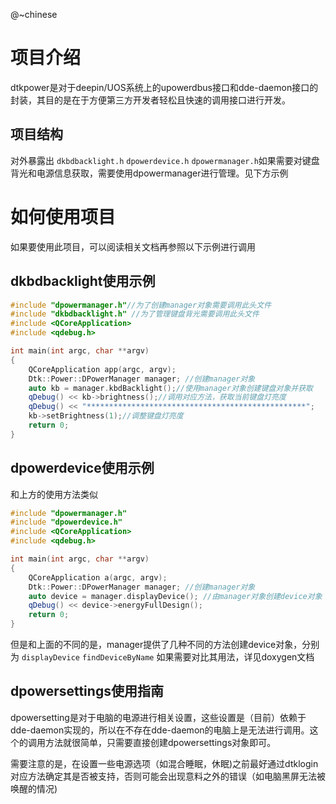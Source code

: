 @~chinese

# 项目介绍

dtkpower是对于deepin/UOS系统上的upowerdbus接口和dde-daemon接口的封装，其目的是在于方便第三方开发者轻松且快速的调用接口进行开发。

## 项目结构

对外暴露出 `dkbdbacklight.h` `dpowerdevice.h` `dpowermanager.h`如果需要对键盘背光和电源信息获取，需要使用dpowermanager进行管理。见下方示例

# 如何使用项目

如果要使用此项目，可以阅读相关文档再参照以下示例进行调用

## dkbdbacklight使用示例

```c++
#include "dpowermanager.h"//为了创建manager对象需要调用此头文件
#include "dkbdbacklight.h" //为了管理键盘背光需要调用此头文件
#include <QCoreApplication>
#include <qdebug.h>

int main(int argc, char **argv)
{
    QCoreApplication app(argc, argv);
    Dtk::Power::DPowerManager manager; //创建manager对象
    auto kb = manager.kbdBacklight();//使用manager对象创建键盘对象并获取
    qDebug() << kb->brightness();//调用对应方法，获取当前键盘灯亮度
    qDebug() << "*************************************************";
    kb->setBrightness(1);//调整键盘灯亮度
    return 0;
}
```

## dpowerdevice使用示例

和上方的使用方法类似

```cpp
#include "dpowermanager.h"
#include "dpowerdevice.h"
#include <QCoreApplication>
#include <qdebug.h>

int main(int argc, char **argv)
{
    QCoreApplication a(argc, argv);
    Dtk::Power::DPowerManager manager; //创建manager对象
    auto device = manager.displayDevice(); //由manager对象创建device对象
    qDebug() << device->energyFullDesign();
    return 0;
}
```

但是和上面的不同的是，manager提供了几种不同的方法创建device对象，分别为 `displayDevice` `findDeviceByName` 如果需要对比其用法，详见doxygen文档

## dpowersettings使用指南

dpowersetting是对于电脑的电源进行相关设置，这些设置是（目前）依赖于dde-daemon实现的，所以在不存在dde-daemon的电脑上是无法进行调用。这个的调用方法就很简单，只需要直接创建dpowersettings对象即可。

需要注意的是，在设置一些电源选项（如混合睡眠，休眠)之前最好通过dtklogin对应方法确定其是否被支持，否则可能会出现意料之外的错误（如电脑黑屏无法被唤醒的情况)
